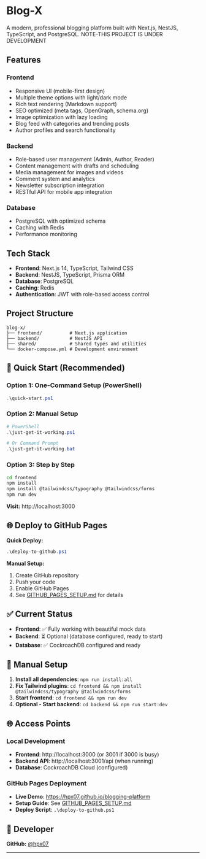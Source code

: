 # Blog-X

A modern, professional blogging platform built with Next.js, NestJS, TypeScript, and PostgreSQL.
NOTE-THIS PROJECT IS UNDER DEVELOPMENT

## Features

### Frontend

- Responsive UI (mobile-first design)
- Multiple theme options with light/dark mode
- Rich text rendering (Markdown support)
- SEO optimized (meta tags, OpenGraph, schema.org)
- Image optimization with lazy loading
- Blog feed with categories and trending posts
- Author profiles and search functionality

### Backend

- Role-based user management (Admin, Author, Reader)
- Content management with drafts and scheduling
- Media management for images and videos
- Comment system and analytics
- Newsletter subscription integration
- RESTful API for mobile app integration

### Database

- PostgreSQL with optimized schema
- Caching with Redis
- Performance monitoring

## Tech Stack

- **Frontend**: Next.js 14, TypeScript, Tailwind CSS
- **Backend**: NestJS, TypeScript, Prisma ORM
- **Database**: PostgreSQL
- **Caching**: Redis
- **Authentication**: JWT with role-based access control

## Project Structure

```
blog-x/
├── frontend/          # Next.js application
├── backend/           # NestJS API
├── shared/            # Shared types and utilities
└── docker-compose.yml # Development environment
```

## 🚀 Quick Start (Recommended)

### **Option 1: One-Command Setup (PowerShell)**

```powershell
.\quick-start.ps1
```

### **Option 2: Manual Setup**

```powershell
# PowerShell
.\just-get-it-working.ps1

# Or Command Prompt
.\just-get-it-working.bat
```

### **Option 3: Step by Step**

```bash
cd frontend
npm install
npm install @tailwindcss/typography @tailwindcss/forms
npm run dev
```

**Visit:** http://localhost:3000

## 🌐 Deploy to GitHub Pages

**Quick Deploy:**
```powershell
.\deploy-to-github.ps1
```

**Manual Setup:**
1. Create GitHub repository
2. Push your code
3. Enable GitHub Pages
4. See [GITHUB_PAGES_SETUP.md](GITHUB_PAGES_SETUP.md) for details

## ✅ Current Status

- **Frontend**: ✅ Fully working with beautiful mock data
- **Backend**: ⏳ Optional (database configured, ready to start)
- **Database**: ✅ CockroachDB configured and ready

## 🔧 Manual Setup

1. **Install all dependencies**: `npm run install:all`
2. **Fix Tailwind plugins**: `cd frontend && npm install @tailwindcss/typography @tailwindcss/forms`
3. **Start frontend**: `cd frontend && npm run dev`
4. **Optional - Start backend**: `cd backend && npm run start:dev`

## 🌐 Access Points

### **Local Development**
- **Frontend**: http://localhost:3000 (or 3001 if 3000 is busy)
- **Backend API**: http://localhost:3001/api (when running)
- **Database**: CockroachDB Cloud (configured)

### **GitHub Pages Deployment**
- **Live Demo**: https://hpx07.github.io/blogging-platform
- **Setup Guide**: See [GITHUB_PAGES_SETUP.md](GITHUB_PAGES_SETUP.md)
- **Deploy Script**: `.\deploy-to-github.ps1`

## 🙋 Developer

**GitHub:** [@hpx07](https://github.com/hpx07)

---
